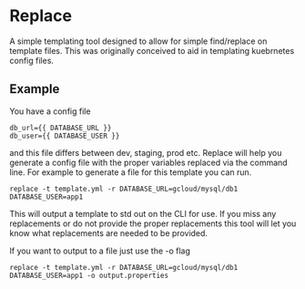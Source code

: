 # Replace

A simple templating tool designed to allow for simple find/replace on template files. This was originally conceived to aid in templating kuebrnetes config files.

## Example

You have a config file

```
db_url={{ DATABASE_URL }}
db_user={{ DATABASE_USER }}
```

and this file differs between dev, staging, prod etc. Replace will help you generate a config file with the proper variables replaced via the command line. For example to generate a file for this template you can run.

```
replace -t template.yml -r DATABASE_URL=gcloud/mysql/db1 DATABASE_USER=app1
```

This will output a template to std out on the CLI for use. If you miss any replacements or do not provide the proper replacements this tool will let you know what replacements are needed to be provided.

If you want to output to a file just use the -o flag

```
replace -t template.yml -r DATABASE_URL=gcloud/mysql/db1 DATABASE_USER=app1 -o output.properties
```
